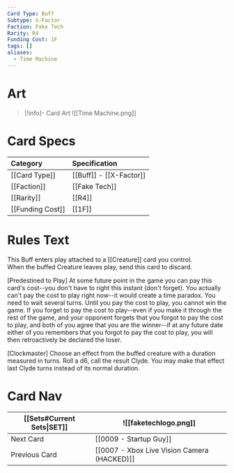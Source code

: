 ```yaml
---
Card Type: Buff
Subtype: X-Factor
Faction: Fake Tech
Rarity: R4
Funding Cost: 1F
tags: []
aliases:
  - Time Machine
---
```

# Art

> [!info]- Card Art
> ![[Time Machine.png]]

# Card Specs

| Category | Specification| 
| :--- | :--- |
| [[Card Type]] | [[Buff]] - [[X-Factor]] |  
| [[Faction]] | [[Fake Tech]] |  
| [[Rarity]] | [[R4]] |  
| [[Funding Cost]] | [[1F]] |  

# Rules Text  

This Buff enters play attached to a [[Creature]] card you control.  
When the buffed Creature leaves play, send this card to discard.  

[Predestined to Play] At some future point in the game you can pay this card's cost--you don't have to right this instant (don't forget).
You actually can't pay the cost to play right now--it would create a time paradox. You need to wait several turns.
Until you pay the cost to play, you cannot win the game.
If you forget to pay the cost to play--even if you make it through the rest of the game, and your opponent forgets that you forgot to pay the cost to play, and both of you agree that you are the winner--if at any future date either of you remembers that you forgot to pay the cost to play, you will then retroactively be declared the loser.   

[Clockmaster] Choose an effect from the buffed creature with a duration measured in turns.
Roll a d6, call the result Clyde.
You may make that effect last Clyde turns instead of its normal duration.  

# Card Nav

| [[Sets#Current Sets\|SET]] | ![[faketechlogo.png]] |
| --- | --- |
| Next Card | [[0009 - Startup Guy]] |
| Previous Card | [[0007 - Xbox Live Vision Camera (HACKED)]] |
